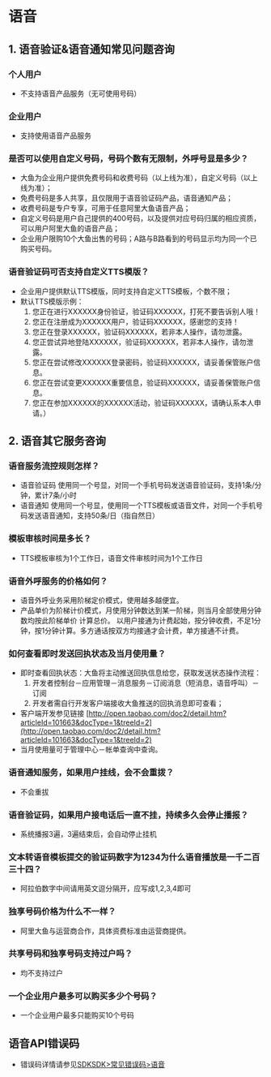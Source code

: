# 语音

## 1. 语音验证&语音通知常见问题咨询

### 个人用户
- 不支持语音产品服务（无可使用号码）

### 企业用户
- 支持使用语音产品服务

### 是否可以使用自定义号码，号码个数有无限制，外呼号显是多少？
- 大鱼为企业用户提供免费号码和收费号码（以上线为准），自定义号码（以上线为准）；   
- 免费号码是多人共享，且仅限用于语音验证码产品，语音通知产品；   
- 收费号码是专户专享，可用于任意阿里大鱼语音产品；   
- 自定义号码是用户自己提供的400号码，以及提供对应号码归属的相应资质，可以用户阿里大鱼的语音产品；   
- 企业用户限购10个大鱼出售的号码；A路与B路看到的号码显示均为同一个已购买号码。

### 语音验证码可否支持自定义TTS模版？
- 企业用户提供默认TTS模版，同时支持自定义TTS模板，个数不限；  
- 默认TTS模版示例：  
  1. 您正在进行XXXXXX身份验证，验证码XXXXXX，打死不要告诉别人哦！  
  2. 您正在注册成为XXXXXX用户，验证码XXXXXX，感谢您的支持！  
  3. 您正在登录XXXXXX，验证码XXXXXX，若非本人操作，请勿泄露。  
  4. 您正尝试异地登陆XXXXXX，验证码XXXXXX，若非本人操作，请勿泄露。  
  5. 您正在尝试修改XXXXXX登录密码，验证码XXXXXX，请妥善保管账户信息。  
  6. 您正在尝试变更XXXXXX重要信息，验证码XXXXXX，请妥善保管账户信息。  
  7. 您正在参加XXXXXX的XXXXXX活动，验证码XXXXXX，请确认系本人申请。）

## 2. 语音其它服务咨询

### 语音服务流控规则怎样？
- 语音验证码 使用同一个号显，对同一个手机号码发送语音验证码，支持1条/分钟，累计7条/小时  
- 语音通知 使用同一个号显，使用同一个TTS模板或语音文件，对同一个手机号码发送语音通知，支持50条/日（指自然日）

### 模板审核时间是多长？
- TTS模板审核为1个工作日，语音文件审核时间为1个工作日

### 语音外呼服务的价格如何？
- 语音外呼业务采用阶梯定价模式，使用越多越便宜。  
- 产品单价为阶梯计价模式，月使用分钟数达到某一阶梯，则当月全部使用分钟数均按此阶梯单价 计算总价。 以用户接通为计费起始，按分钟收费，不足1分钟，按1分钟计算。多方通话按双方均接通才会计费，单方接通不计费。

### 如何查看即时发送回执状态及当月使用量？
- 即时查看回执状态：大鱼将主动推送回执信息给您，获取发送状态操作流程：  
  1. 开发者控制台－应用管理－消息服务－订阅消息（短消息，语音呼叫）－订阅  
  2. 开发者需自行开发客户端接收大鱼推送的回执消息即可查看；  
- 客户端开发参见链接 [http://open.taobao.com/doc2/detail.htm?articleId=101663&docType=1&treeId=2](http://open.taobao.com/doc2/detail.htm?articleId=101663&docType=1&treeId=2)  
- 当月使用量可于管理中心－帐单查询中查询。

### 语音通知服务，如果用户挂线，会不会重拨？
- 不会重拔

### 语音验证码，如果用户接电话后一直不挂，持续多久会停止播报？
- 系统播报3遍，3遍结束后，会自动停止挂机

### 文本转语音模板提交的验证码数字为1234为什么语音播放是一千二百三十四？
- 阿拉伯数字中间请用英文逗分隔开，应写成1,2,3,4即可

### 独享号码价格为什么不一样？
- 阿里大鱼与运营商合作，具体资费标准由运营商提供。

### 共享号码和独享号码支持过户吗？
- 均不支持过户

### 一个企业用户最多可以购买多少个号码？
- 一个企业用户最多只能购买10个号码

## 语音API错误码
- 错误码详情请参见[SDKSDK>常见错误码>语音](error-code.md#-voice)

